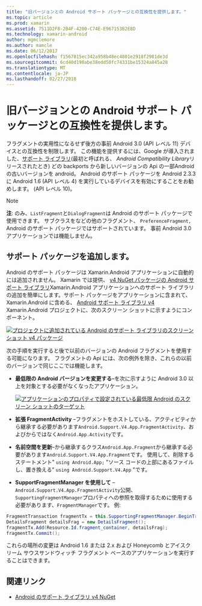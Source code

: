 ```yaml
---
title: "旧バージョンとの Android サポート パッケージとの互換性を提供します。"
ms.topic: article
ms.prod: xamarin
ms.assetid: 7511D2F8-2B4F-4200-C74E-E967153B2E8D
ms.technology: xamarin-android
author: mgmclemore
ms.author: mamcle
ms.date: 06/12/2017
ms.openlocfilehash: f1567815ec342a958b48ec4801e2918f2981de3d
ms.sourcegitcommit: 6cd40d190abe38edd50fc74331be15324a845a28
ms.translationtype: MT
ms.contentlocale: ja-JP
ms.lasthandoff: 02/27/2018
---
```

# <a name="providing-backwards-compatibility-with-the-android-support-package"></a>旧バージョンとの Android サポート パッケージとの互換性を提供します。

フラグメントの実用性になるせず後方の事前 Android 3.0 (API レベル 11) デバイスとの互換性を制限します。 この機能を提供するには、Google が導入されました、[サポート ライブラリ](http://developer.android.com/sdk/compatibility-library.html)(最初と呼ばれる、 *Android Compatibility Library*リリースされたとき) どの backports から新しいバージョンの Api の一部Android の古いバージョンを android。 Android のサポート パッケージを Android 2.3.3 に Android 1.6 (API レベル 4) を実行しているデバイスを有効にすることをお勧めします。 (API レベル 10)。

> [!NOTE]
> **注**: のみ、`ListFragment`と`DialogFragment`は Android のサポート パッケージで使用できます。 サブクラスをなどの他のフラグメント、 `PreferenceFragment,` Android のサポート パッケージではサポートされています。 事前 Android 3.0 アプリケーションでは機能しません。 

<a name="Adding_the_Support_Package" /> 

## <a name="adding-the-support-package"></a>サポート パッケージを追加します。

Android のサポート パッケージは Xamarin.Android アプリケーションに自動的には追加されません。 Xamarin では提供、 [v4 NuGet パッケージの Android サポート ライブラリ](https://www.nuget.org/packages/Xamarin.Android.Support.v4/)Xamarin.Android アプリケーションへのサポート ライブラリの追加を簡単にします。サポート パッケージをアプリケーションに含まれて、Xamarin.Android に含める、 [Android サポート ライブラリ v4](https://www.nuget.org/packages/Xamarin.Android.Support.v4/) Xamarin.Android プロジェクトに、次のスクリーン ショットに示すようにコンポーネント。 

[![プロジェクトに追加されている Android のサポート ライブラリのスクリーン ショット v4 パッケージ](providing-backwards-compatibility-images/02.png)](providing-backwards-compatibility-images/02.png)

次の手順を実行すると後で以前のバージョンの Android フラグメントを使用する可能になります。 フラグメントの Api には、次の例外を除き、これらの以前のバージョンで同じここでは機能します。 

-   **最低限の Android バージョンを変更する**&ndash;を次に示すように Android 3.0 以上を対象とする必要がなくなったアプリケーション。 

    [![アプリケーションのプロパティで設定されている最低限 Android のスクリーン ショットのターゲット](providing-backwards-compatibility-images/03.png)](providing-backwards-compatibility-images/03.png)

-   **拡張 FragmentActivity** &ndash;フラグメントをホストしている、アクティビティから継承する必要があります`Android.Support.V4.App.FragmentActivity`、およびからではなく`Android.App.Activity`です。 

-   **名前空間を更新**&ndash;から継承するクラス`Android.App.Fragment`から継承する必要があります`Android.Support.V4.App.Fragment`です。 使用して、削除するステートメント" `using Android.App;` "ソース コードの上部にあるファイルし、置き換える" `using Android.Support.V4.App` "です。 

-   **SupportFragmentManager を使用して** &ndash; `Android.Support.V4.App.FragmentActivity`公開、`SupportingFragmentManager`プロパティへの参照を取得するために使用する必要があります、`FragmentManager`です。 例: 

```csharp
FragmentTransaction fragmentTx = this.SupportingFragmentManager.BeginTransaction();
DetailsFragment detailsFrag = new DetailsFragment();
fragmentTx.Add(Resource.Id.fragment_container, detailsFrag);
fragmentTx.Commit();
```

これらの場所の変更は Android 1.6 または 2.x および Honeycomb とアイスクリーム サウスサンドウィッチ フラグメント ベースのアプリケーションを実行することはできます。 


## <a name="related-links"></a>関連リンク

- [Android のサポート ライブラリ v4 NuGet](https://www.nuget.org/packages/Xamarin.Android.Support.v4/)

